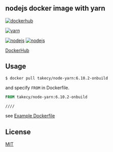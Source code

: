 nodejs docker image with yarn
---

[![dockerhub](https://img.shields.io/badge/dockerhub-node--yarn-green.svg?style=flat-square)](https://hub.docker.com/r/takecy/node-yarn/)

[![yarn](https://img.shields.io/badge/yarn-0.23.2-blue.svg?style=flat-square)](https://yarnpkg.com)

[![nodejs](https://img.shields.io/badge/nodejs-6.10.2-blue.svg?style=flat-square)](https://nodejs.org)
[![nodejs](https://img.shields.io/badge/nodejs-7.9.0-blue.svg?style=flat-square)](https://nodejs.org)

[DockerHub](https://hub.docker.com/r/takecy/node-yarn)

## Usage
```shell
$ docker pull takecy/node-yarn:6.10.2-onbuild
```

and specify `FROM` in Dockerfile.
```dockerfile
FROM takecy/node-yarn:6.10.2-onbuild

////
```

see [Example Dockerfile](./Dockerfile_example)

## License
[MIT](./LICENSE)